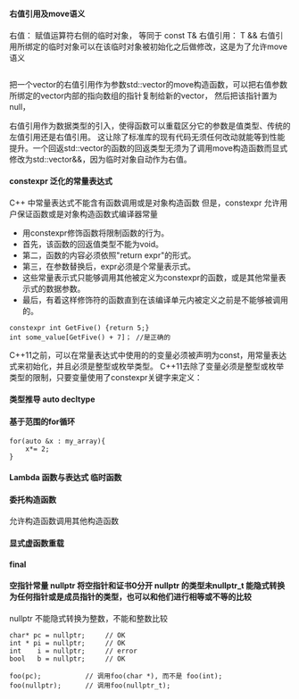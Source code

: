 ###
#### 右值引用及move语义
右值： 赋值运算符右侧的临时对象， 等同于 const T&
右值引用：  T &&
右值引用所绑定的临时对象可以在该临时对象被初始化之后做修改，这是为了允许move语义
```
```
把一个vector的右值引用作为参数std::vector的move构造函数，可以把右值参数所绑定的vector内部的指向数组的指针复制给新的vector，
然后把该指针置为null，

右值引用作为数据类型的引入，使得函数可以重载区分它的参数是值类型、传统的左值引用还是右值引用。
这让除了标准库的现有代码无须任何改动就能等到性能提升。一个回返std::vector<T>的函数的回返类型无须为了调用move构造函数而显式修改为std::vector<T>&&，因为临时对象自动作为右值。

#### constexpr  泛化的常量表达式
C++ 中常量表达式不能含有函数调用或是对象构造函数
但是，constexpr 允许用户保证函数或是对象构造函数式编译器常量

+ 用constexpr修饰函数将限制函数的行为。
+ 首先，该函数的回返值类型不能为void。
+ 第二，函数的内容必须依照"return expr"的形式。
+ 第三，在参数替换后，expr必须是个常量表示式。
+ 这些常量表示式只能够调用其他被定义为constexpr的函数，或是其他常量表示式的数据参数。
+ 最后，有着这样修饰符的函数直到在该编译单元内被定义之前是不能够被调用的。 

```
constexpr int GetFive() {return 5;}
int some_value[GetFive() + 7]； //是正确的
```
C++11之前，可以在常量表达式中使用的的变量必须被声明为const，用常量表达式来初始化，并且必须是整型或枚举类型。
C++11去除了变量必须是整型或枚举类型的限制，只要变量使用了constexpr关键字来定义： 

#### 类型推导  auto   decltype 
#### 基于范围的for循环
```
for(auto &x : my_array){
    x*= 2;
}
```
#### Lambda 函数与表达式   临时函数

#### 委托构造函数
允许构造函数调用其他构造函数

#### 显式虚函数重载

#### final

#### 空指针常量   nullptr 将空指针和证书0分开  nullptr 的类型未nullptr_t 能隐式转换为任何指针或是成员指针的类型，也可以和他们进行相等或不等的比较
nullptr 不能隐式转换为整数，不能和整数比较

```
char* pc = nullptr;     // OK
int * pi = nullptr;     // OK
int    i = nullptr;     // error
bool   b = nullptr;     // OK

foo(pc);           // 调用foo(char *), 而不是 foo(int);
foo(nullptr);      // 调用foo(nullptr_t);

```

